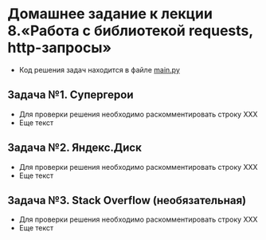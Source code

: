 # Домашнее задание к лекции 8.«Работа с библиотекой requests, http-запросы»
* Код решения задач находится в файле [main.py](https://github.com/khomiakovnn/9.http.requests/blob/main/main.py)
## Задача №1. Супергерои
* Для проверки решения необходимо раскомментировать строку ХХХ
* Еще текст
## Задача №2. Яндекс.Диск
* Для проверки решения необходимо раскомментировать строку ХХХ
* Еще текст
## Задача №3. Stack Overflow (необязательная)
* Для проверки решения необходимо раскомментировать строку ХХХ
* Еще текст